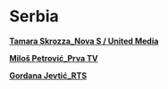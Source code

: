 # Serbia

[**Tamara Skrozza_Nova S / United Media**](Serbia%202724b6c9c5078082851fca8f06d4f81c/Tamara%20Skrozza_Nova%20S%20United%20Media%202724b6c9c50780d6be93cafeef3c8396.md)

[**Miloš Petrović_Prva TV**](Serbia%202724b6c9c5078082851fca8f06d4f81c/Milo%C5%A1%20Petrovi%C4%87_Prva%20TV%202724b6c9c5078047b53de9a08d217d89.md)

[**Gordana Jevtić_RTS**](Serbia%202724b6c9c5078082851fca8f06d4f81c/Gordana%20Jevti%C4%87_RTS%202724b6c9c50780bfa0d7cf20b0b7cf88.md)